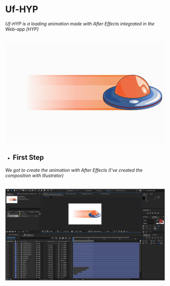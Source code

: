 # Uf-HYP
###### Uf-HYP is a loading animation made with After Effects integrated in the Web-app [HYP]
![animation](https://github.com/mrhate8/Uf-HYP/blob/master/ufo-blind.gif)



- ## First Step
###### We got to create the animation with After Effects (I've created the composition with Illustrator)

![step1](https://github.com/mrhate8/Uf-HYP/blob/master/img/img1.jpg)


